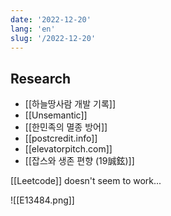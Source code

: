 ```yaml
---
date: '2022-12-20'
lang: 'en'
slug: '/2022-12-20'
---
```


## Research

- [[하늘땅사람 개발 기록]]
- [[Unsemantic]]
- [[한민족의 멸종 방어]]
- [[postcredit.info]]
- [[elevatorpitch.com]]
- [[잡스와 생존 편향 (19誠鉉)]]

[[Leetcode]] doesn't seem to work...

![[E13484.png]]
